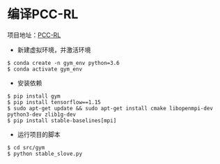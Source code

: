 # 编译PCC-RL

项目地址：[PCC-RL](https://github.com/PCCproject/PCC-RL.git)

- 新建虚拟环境，并激活环境

```shell
$ conda create -n gym_env python=3.6
$ conda activate gym_env
```

- 安装依赖

```
$ pip install gym
$ pip install tensorflow==1.15
$ sudo apt-get update && sudo apt-get install cmake libopenmpi-dev python3-dev zlib1g-dev
$ pip install stable-baselines[mpi]
```

- 运行项目的脚本

```shell
$ cd src/gym
$ python stable_slove.py
```

